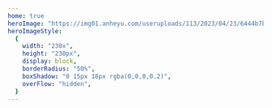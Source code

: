 ```yaml
---
home: true
heroImage: "https://img01.anheyu.com/useruploads/113/2023/04/23/6444b7bfb2406.jpg"
heroImageStyle:
  {
    width: "230x",
    height: "230px",
    display: block,
    borderRadius: "50%",
    boxShadow: "0 15px 18px rgba(0,0,0,0.2)",
    overFlow: "hidden",
  }
---
```

